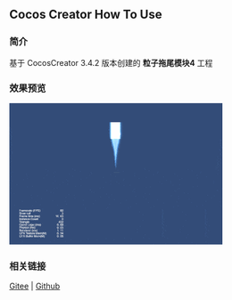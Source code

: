 ## Cocos Creator How To Use

### 简介

基于 CocosCreator 3.4.2 版本创建的 **粒子拖尾模块4** 工程

### 效果预览
![image](../../gif/202203/2022030535.gif)

### 相关链接
[Gitee](https://gitee.com/mirrors_cocos-creator/test-cases-3d/blob/v3.0/assets/cases/particle) | [Github](https://github.com/cocos-creator/test-cases-3d/blob/v3.0/assets/cases/particle)